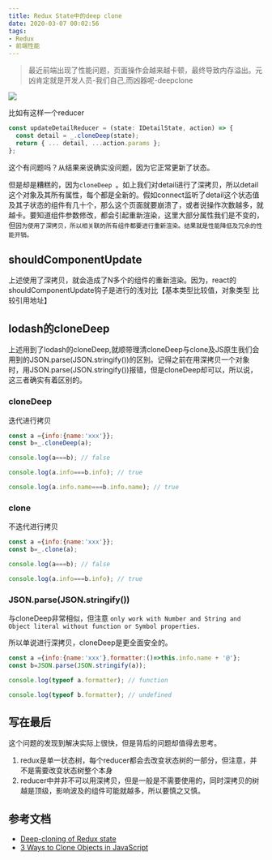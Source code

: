 ```yaml
---
title: Redux State中的deep clone
date: 2020-03-07 00:02:56
tags:
- Redux
- 前端性能
---
```

> 最近前端出现了性能问题，页面操作会越来越卡顿，最终导致内存溢出。元凶肯定就是开发人员-我们自己,而凶器呢-deepclone

![](https://i.imgur.com/Tuu8qLW.jpg)

比如有这样一个reducer

```typescript
const updateDetailReducer = (state: IDetailState, action) => {
  const detail = _.cloneDeep(state);
  return { ... detail, ...action.params };
};
```

这个有问题吗？从结果来说确实没问题，因为它正常更新了状态。

但是却是糟糕的，因为`cloneDeep `。如上我们对detail进行了深拷贝，所以detail这个对象及其所有属性，每个都是全新的。假如connect监听了detail这个状态值及其子状态的组件有几十个，那么这个页面就要崩溃了，或者说操作次数越多，就越卡。要知道组件参数修改，都会引起重新渲染，这里大部分属性我们是不变的，但`因为使用了深拷贝，所以相关联的所有组件都要进行重新渲染。结果就是性能降低及冗余的性能开销。`

## shouldComponentUpdate
上述使用了深拷贝，就会造成了N多个的组件的重新渲染。因为，react的shouldComponentUpdate钩子是进行的浅对比【基本类型比较值，对象类型 比较引用地址】

## lodash的cloneDeep
上述用到了lodash的cloneDeep,就顺带理清cloneDeep与clone及JS原生我们会用到的JSON.parse(JSON.stringify())的区别。记得之前在用深拷贝一个对象时，用JSON.parse(JSON.stringify())报错，但是cloneDeep却可以，所以说，这三者确实有着区别的。

### cloneDeep

迭代进行拷贝

```javascript
const a ={info:{name:'xxx'}};
const b=_.cloneDeep(a);

console.log(a===b); // false

console.log(a.info===b.info); // true

console.log(a.info.name===b.info.name); // true
```

### clone
不迭代进行拷贝

```javascript
const a ={info:{name:'xxx'}};
const b=_.clone(a);

console.log(a===b); // false

console.log(a.info===b.info); // true
```

### JSON.parse(JSON.stringify())

与cloneDeep非常相似，但注意	`only work with Number and String and Object literal without function or Symbol properties.`
 
 所以单说进行深拷贝，cloneDeep是更全面安全的。

```javascript
const a ={info:{name:'xxx'},formatter:()=>this.info.name + '@'};
const b=JSON.parse(JSON.stringify(a));

console.log(typeof a.formatter); // function

console.log(typeof b.formatter); // undefined
```

## 写在最后
这个问题的发现到解决实际上很快，但是背后的问题却值得去思考。

1. redux是单一状态树，每个reducer都会去改变状态树的一部分，但注意，并不是需要改变状态树整个本身
2. reducer中并非不可以用深拷贝，但是一般是不需要使用的，同时深拷贝的树越是顶级，影响波及的组件可能就越多，所以要慎之又慎。


## 参考文档

-  [Deep-cloning of Redux state](https://medium.com/@timoshenko.evgeny/deep-cloning-of-redux-state-dc9ac8ff618c) 
-  [3 Ways to Clone Objects in JavaScript](https://www.samanthaming.com/tidbits/70-3-ways-to-clone-objects/) 